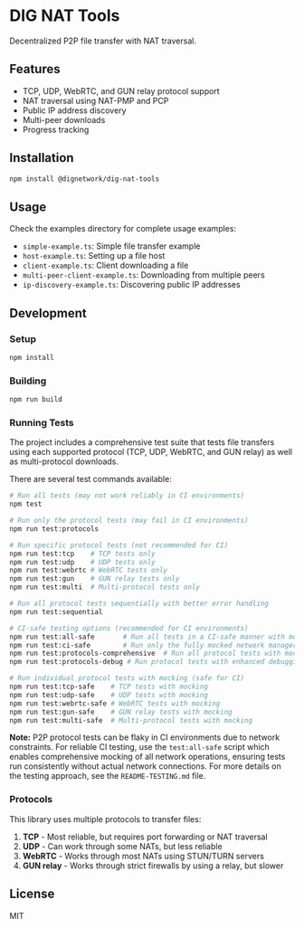 # DIG NAT Tools

Decentralized P2P file transfer with NAT traversal.

## Features

- TCP, UDP, WebRTC, and GUN relay protocol support
- NAT traversal using NAT-PMP and PCP
- Public IP address discovery
- Multi-peer downloads
- Progress tracking

## Installation

```bash
npm install @dignetwork/dig-nat-tools
```

## Usage

Check the examples directory for complete usage examples:

- `simple-example.ts`: Simple file transfer example
- `host-example.ts`: Setting up a file host 
- `client-example.ts`: Client downloading a file
- `multi-peer-client-example.ts`: Downloading from multiple peers
- `ip-discovery-example.ts`: Discovering public IP addresses

## Development

### Setup

```bash
npm install
```

### Building

```bash
npm run build
```

### Running Tests

The project includes a comprehensive test suite that tests file transfers using each supported protocol (TCP, UDP, WebRTC, and GUN relay) as well as multi-protocol downloads.

There are several test commands available:

```bash
# Run all tests (may not work reliably in CI environments)
npm test

# Run only the protocol tests (may fail in CI environments)
npm run test:protocols

# Run specific protocol tests (not recommended for CI)
npm run test:tcp    # TCP tests only
npm run test:udp    # UDP tests only
npm run test:webrtc # WebRTC tests only
npm run test:gun    # GUN relay tests only
npm run test:multi  # Multi-protocol tests only

# Run all protocol tests sequentially with better error handling
npm run test:sequential

# CI-safe testing options (recommended for CI environments)
npm run test:all-safe       # Run all tests in a CI-safe manner with mocking (best for CI)
npm run test:ci-safe        # Run only the fully mocked network manager tests
npm run test:protocols-comprehensive  # Run all protocol tests with mocking enabled
npm run test:protocols-debug # Run protocol tests with enhanced debugging output

# Run individual protocol tests with mocking (safe for CI)
npm run test:tcp-safe    # TCP tests with mocking
npm run test:udp-safe    # UDP tests with mocking
npm run test:webrtc-safe # WebRTC tests with mocking
npm run test:gun-safe    # GUN relay tests with mocking
npm run test:multi-safe  # Multi-protocol tests with mocking
```

**Note:** P2P protocol tests can be flaky in CI environments due to network constraints. For reliable CI testing, use the `test:all-safe` script which enables comprehensive mocking of all network operations, ensuring tests run consistently without actual network connections. For more details on the testing approach, see the `README-TESTING.md` file.

### Protocols

This library uses multiple protocols to transfer files:

1. **TCP** - Most reliable, but requires port forwarding or NAT traversal
2. **UDP** - Can work through some NATs, but less reliable
3. **WebRTC** - Works through most NATs using STUN/TURN servers
4. **GUN relay** - Works through strict firewalls by using a relay, but slower

## License

MIT 
